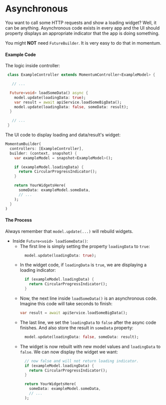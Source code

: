 # Asynchronous
You want to call some HTTP requests and show a loading widget? Well, it can be anything. Asynchronous code exists in every app and the UI should property displays an appropriate indicator that the app is doing something.

You might **NOT** need `FutureBuilder`. It is very easy to do that in momentum.

#### Example Code
The logic inside controller:
```dart
 class ExampleController extends MomentumController<ExampleModel> {

   // ...

  Future<void> loadSomeData() async {
    model.update(loadingData: true);
    var result = await apiService.loadSomeBigData();
    model.update(loadingData: false, someData: result);
  }

   // ...
 }
```
The UI code to display loading and data/result's widget:
```dart
MomentumBuilder(
  controllers: [ExampleController],
  builder: (context, snapshot) {
    var exampleModel = snapshot<ExampleModel>();

    if (exampleModel.loadingData) {
      return CircularProgressIndicator();
    }

    return YourWidgetsHere(
      someData: exampleModel.someData,
      // ...
    );
  }
)
```

#### The Process

Always remember that `model.update(...)` will rebuild widgets.

- Inside `Future<void> loadSomeData()`:
  - The first line is simply setting the property `loadingData` to `true`:
    ```dart
      model.update(loadingData: true);
    ```
  - In the widget code, if `loadingData` is `true`, we are displaying a loading indicator:
    ```dart
      if (exampleModel.loadingData) {
        return CircularProgressIndicator();
      }
    ```
  - Now, the next line inside `loadSomeData()` is an asynchronous code. Imagine this code will take seconds to finish:
    ```dart
    var result = await apiService.loadSomeBigData();
    ```
  - The last line, we set the `loadingData` to `false` after the async code finishes. And also store the result in `someData` property:
    ```dart
      model.update(loadingData: false, someData: result);
    ```
  - The widget is now rebuilt with new model values and `loadingData` to `false`. We can now display the widget we want:
    ```dart
      // now false and will not return loading indicator.
      if (exampleModel.loadingData) {
        return CircularProgressIndicator();
      }

      return YourWidgetsHere(
        someData: exampleModel.someData,
        // ...
      );
    ```